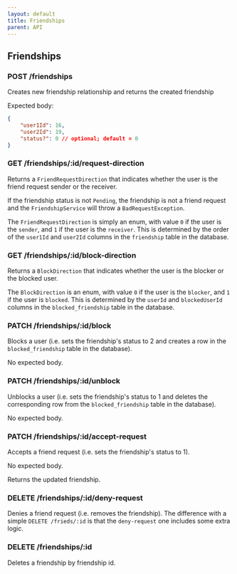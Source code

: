 ```yaml
---
layout: default
title: Friendships
parent: API 
---
```


## Friendships

### POST /friendships

Creates new friendship relationship and returns the created friendship

Expected body:
```json
{
	"user1Id": 16,
	"user2Id": 19,
	"status?": 0 // optional; default = 0
}
```

### GET /friendships/:id/request-direction

Returns a `FriendRequestDirection` that indicates whether the user is the friend request sender or the receiver.

If the friendship status is not `Pending`, the friendship is not a friend request and the `FriendshipService`
will throw a `BadRequestException`.

The `FriendRequestDirection` is simply an enum, with value `0` if the user is the `sender`, and `1` if the user
is the `receiver`. This is determined by the order of the `user1Id` and `user2Id` columns in the `friendship` table in the database.

### GET /friendships/:id/block-direction
Returns a `BlockDirection` that indicates whether the user is the blocker or the blocked user.

The `BlockDirection` is an enum, with value `0` if the user is the `blocker`, and `1` if the user
is `blocked`. This is determined by the `userId` and `blockedUserId` columns in the `blocked_friendship` table in the database.

### PATCH /friendships/:id/block

Blocks a user (i.e. sets the friendship's status to 2 and creates a row in the `blocked_friendship` table
in the database).

No expected body.

### PATCH /friendships/:id/unblock

Unblocks a user (i.e. sets the friendship's status to 1 and deletes the corresponding row from
the `blocked_friendship` table in the database).

No expected body.

### PATCH /friendships/:id/accept-request

Accepts a friend request (i.e. sets the friendship's status to 1).

No expected body.

Returns the updated friendship.

### DELETE /friendships/:id/deny-request

Denies a friend request (i.e. removes the friendship). The difference with a simple `DELETE /frieds/:id`
is that the `deny-request` one includes some extra logic.

### DELETE /friendships/:id

Deletes a friendship by friendship id.
